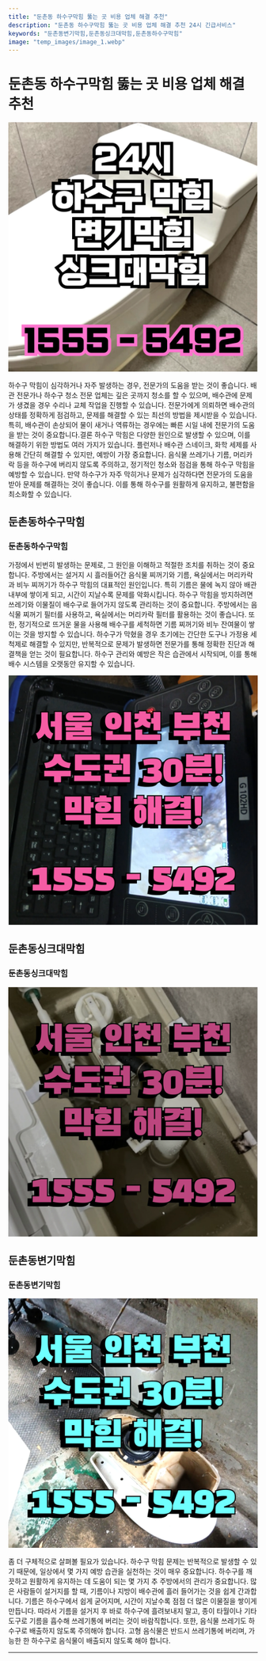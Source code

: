 ```yaml
---
title: "둔촌동 하수구막힘 뚫는 곳 비용 업체 해결 추천"
description: "둔촌동 하수구막힘 뚫는 곳 비용 업체 해결 추천 24시 긴급서비스"
keywords: "둔촌동변기막힘,둔촌동싱크대막힘,둔촌동하수구막힘"
image: "temp_images/image_1.webp"
---
```


# 둔촌동 하수구막힘 뚫는 곳 비용 업체 해결 추천

![둔촌동하수구막힘](temp_images/image_3.webp) 

하수구 막힘이 심각하거나 자주 발생하는 경우, 전문가의 도움을 받는 것이 좋습니다. 배관 전문가나 하수구 청소 전문 업체는 깊은 곳까지 청소를 할 수 있으며, 배수관에 문제가 생겼을 경우 수리나 교체 작업을 진행할 수 있습니다. 전문가에게 의뢰하면 배수관의 상태를 정확하게 점검하고, 문제를 해결할 수 있는 최선의 방법을 제시받을 수 있습니다. 특히, 배수관이 손상되어 물이 새거나 역류하는 경우에는 빠른 시일 내에 전문가의 도움을 받는 것이 중요합니다.결론 하수구 막힘은 다양한 원인으로 발생할 수 있으며, 이를 해결하기 위한 방법도 여러 가지가 있습니다. 플런저나 배수관 스네이크, 화학 세제를 사용해 간단히 해결할 수 있지만, 예방이 가장 중요합니다. 음식물 쓰레기나 기름, 머리카락 등을 하수구에 버리지 않도록 주의하고, 정기적인 청소와 점검을 통해 하수구 막힘을 예방할 수 있습니다. 만약 하수구가 자주 막히거나 문제가 심각하다면 전문가의 도움을 받아 문제를 해결하는 것이 좋습니다. 이를 통해 하수구를 원활하게 유지하고, 불편함을 최소화할 수 있습니다.


## 둔촌동하수구막힘

### 둔촌동하수구막힘

 가정에서 빈번히 발생하는 문제로, 그 원인을 이해하고 적절한 조치를 취하는 것이 중요합니다. 주방에서는 설거지 시 흘러들어간 음식물 찌꺼기와 기름, 욕실에서는 머리카락과 비누 찌꺼기가 하수구 막힘의 대표적인 원인입니다. 특히 기름은 물에 녹지 않아 배관 내부에 쌓이게 되고, 시간이 지날수록 문제를 악화시킵니다. 하수구 막힘을 방지하려면 쓰레기와 이물질이 배수구로 들어가지 않도록 관리하는 것이 중요합니다. 주방에서는 음식물 찌꺼기 필터를 사용하고, 욕실에서는 머리카락 필터를 활용하는 것이 좋습니다. 또한, 정기적으로 뜨거운 물을 사용해 배수구를 세척하면 기름 찌꺼기와 비누 잔여물이 쌓이는 것을 방지할 수 있습니다. 하수구가 막혔을 경우 초기에는 간단한 도구나 가정용 세척제로 해결할 수 있지만, 반복적으로 문제가 발생하면 전문가를 통해 정확한 진단과 해결책을 얻는 것이 필요합니다. 하수구 관리와 예방은 작은 습관에서 시작되며, 이를 통해 배수 시스템을 오랫동안 유지할 수 있습니다.

![둔촌동하수구막힘](temp_images/image_6.webp) 



## 둔촌동싱크대막힘

### 둔촌동싱크대막힘

![둔촌동싱크대막힘](temp_images/image_4.webp) 



## 둔촌동변기막힘

### 둔촌동변기막힘

![둔촌동변기막힘](temp_images/image_9.webp) 

  좀 더 구체적으로 살펴볼 필요가 있습니다. 하수구 막힘 문제는 반복적으로 발생할 수 있기 때문에, 일상에서 몇 가지 예방 습관을 실천하는 것이 매우 중요합니다. 하수구를 깨끗하고 원활하게 유지하는 데 도움이 되는 몇 가지 추 주방에서의 관리가 중요합니다. 많은 사람들이 설거지를 할 때, 기름이나 지방이 배수관에 흘러 들어가는 것을 쉽게 간과합니다. 기름은 하수구에서 쉽게 굳어지며, 시간이 지날수록 점점 더 많은 이물질을 쌓이게 만듭니다. 따라서 기름을 설거지 후 바로 하수구에 흘려보내지 말고, 종이 타월이나 기타 도구로 기름을 흡수해 쓰레기통에 버리는 것이 바람직합니다. 또한, 음식물 쓰레기도 하수구로 배출하지 않도록 주의해야 합니다. 고형 음식물은 반드시 쓰레기통에 버리며, 가능한 한 하수구로 음식물이 배출되지 않도록 해야 합니다.

---

